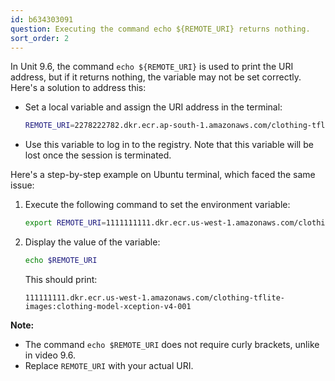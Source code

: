 ```yaml
---
id: b634303091
question: Executing the command echo ${REMOTE_URI} returns nothing.
sort_order: 2
---
```


In Unit 9.6, the command `echo ${REMOTE_URI}` is used to print the URI address, but if it returns nothing, the variable may not be set correctly. Here's a solution to address this:

- Set a local variable and assign the URI address in the terminal:

   ```bash
   REMOTE_URI=2278222782.dkr.ecr.ap-south-1.amazonaws.com/clothing-tflite-images
   ```

- Use this variable to log in to the registry. Note that this variable will be lost once the session is terminated.

Here's a step-by-step example on Ubuntu terminal, which faced the same issue:

1. Execute the following command to set the environment variable:

   ```bash
   export REMOTE_URI=1111111111.dkr.ecr.us-west-1.amazonaws.com/clothing-tflite-images:clothing-model-xception-v4-001
   ```

2. Display the value of the variable:

   ```bash
   echo $REMOTE_URI
   ```

   This should print:

   ```
   111111111.dkr.ecr.us-west-1.amazonaws.com/clothing-tflite-images:clothing-model-xception-v4-001
   ```

**Note:**
- The command `echo $REMOTE_URI` does not require curly brackets, unlike in video 9.6.
- Replace `REMOTE_URI` with your actual URI.
